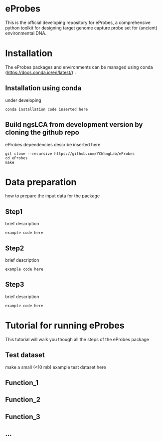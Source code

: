 # eProbes
This is the official developing repository for eProbes, a comprehensive python toolkit for designing target genome capture probe set for (ancient) environmental DNA.

# Installation
The eProbes packages and environments can be managed using conda (https://docs.conda.io/en/latest/) .

## Installation using conda
under developing

```
conda installation code inserted here
```

## Build ngsLCA from development version by cloning the github repo
eProbes dependencies describe inserted here 

```
git clone --recursive https://github.com/YCWangLab/eProbes
cd eProbes
make
```

# Data preparation

how to prepare the input data for the package 

## Step1
brief description

```
example code here
```


## Step2
brief description

```
example code here
```


## Step3
brief description

```
example code here
```

# Tutorial for running eProbes
This tutorial will walk you though all the steps of the eProbes package

## Test dataset
make a small (<10 mb) example test dataset here

## Function_1
## Function_2
## Function_3
## ...
